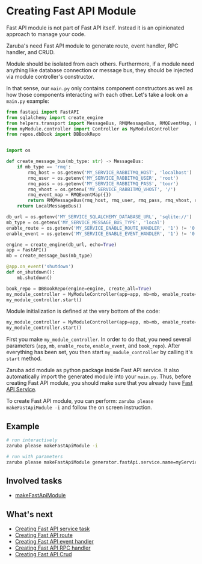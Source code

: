 # Creating Fast API Module

Fast API module is not part of Fast API itself. Instead it is an opinionated approach to manage your code.

Zaruba's need Fast API module to generate route, event handler, RPC handler, and CRUD.

Module should be isolated from each others. Furthermore, if a module need anything like database connection or message bus, they should be injected via module controller's constructor.

In that sense, our `main.py` only contains component constructors as well as how those components interacting with each other. Let's take a look on a `main.py` example:

```python
from fastapi import FastAPI
from sqlalchemy import create_engine
from helpers.transport import MessageBus, RMQMessageBus, RMQEventMap, LocalMessageBus
from myModule.controller import Controller as MyModuleController
from repos.dbBook import DBBookRepo


import os

def create_message_bus(mb_type: str) -> MessageBus:
    if mb_type == 'rmq':
        rmq_host = os.getenv('MY_SERVICE_RABBITMQ_HOST', 'localhost')
        rmq_user = os.getenv('MY_SERVICE_RABBITMQ_USER', 'root')
        rmq_pass = os.getenv('MY_SERVICE_RABBITMQ_PASS', 'toor')
        rmq_vhost = os.getenv('MY_SERVICE_RABBITMQ_VHOST', '/')
        rmq_event_map = RMQEventMap({})
        return RMQMessageBus(rmq_host, rmq_user, rmq_pass, rmq_vhost, rmq_event_map)
    return LocalMessageBus()

db_url = os.getenv('MY_SERVICE_SQLALCHEMY_DATABASE_URL', 'sqlite://')
mb_type = os.getenv('MY_SERVICE_MESSAGE_BUS_TYPE', 'local')
enable_route = os.getenv('MY_SERVICE_ENABLE_ROUTE_HANDLER', '1') != '0'
enable_event = os.getenv('MY_SERVICE_ENABLE_EVENT_HANDLER', '1') != '0'

engine = create_engine(db_url, echo=True)
app = FastAPI()
mb = create_message_bus(mb_type)

@app.on_event('shutdown')
def on_shutdown():
    mb.shutdown()

book_repo = DBBookRepo(engine=engine, create_all=True)
my_module_controller = MyModuleController(app=app, mb=mb, enable_route=enable_route, enable_event=enable_event, book_repo=book_repo)
my_module_controller.start()
```

Module initialization is defined at the very bottom of the code:

```python
my_module_controller = MyModuleController(app=app, mb=mb, enable_route=enable_route, enable_event=enable_event, book_repo=book_repo)
my_module_controller.start()
```

First you make `my_module_controller`. In order to do that, you need several parameters (`app`, `mb`, `enable_route`, `enable_event`, and `book_repo`). After everything has been set, you then start `my_module_controller` by calling it's `start` method.

Zaruba add module as python package inside Fast API service. It also automatically import the generated module into your `main.py`. Thus, before creating Fast API module, you should make sure that you already have [Fast API Service](creating-fast-api-service.md).

To create Fast API module, you can perform: `zaruba please makeFastApiModule -i` and follow the on screen instruction.

## Example

```sh
# run interactively
zaruba please makeFastApiModule -i

# run with parameters
zaruba please makeFastApiModule generator.fastApi.service.name=myService generator.fastApi.module.name=myModule
```

## Involved tasks

* [makeFastApiModule](tasks/makeFastApiModule.md)

## What's next

* [Creating Fast API service task](creating-fast-api-service-task.md)
* [Creating Fast API route](creating-fast-api-route.md)
* [Creating Fast API event handler](creating-fast-api-event-handler.md)
* [Creating Fast API RPC handler](creating-fast-api-rpc-handler.md)
* [Creating Fast API Crud](creating-fast-api-crud.md)